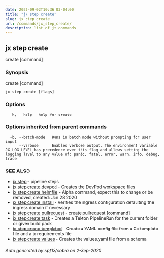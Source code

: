 ```yaml
---
date: 2020-09-02T10:36:03-04:00
title: "jx step create"
slug: jx_step_create
url: /commands/jx_step_create/
description: list of jx commands
---
```

## jx step create

create [command]

### Synopsis

create [command]

```
jx step create [flags]
```

### Options

```
  -h, --help   help for create
```

### Options inherited from parent commands

```
  -b, --batch-mode   Runs in batch mode without prompting for user input
      --verbose      Enables verbose output. The environment variable JX_LOG_LEVEL has precedence over this flag and allows setting the logging level to any value of: panic, fatal, error, warn, info, debug, trace
```

### SEE ALSO

* [jx step](/commands/jx_step/)  - pipeline steps
* [jx step create devpod](/commands/jx_step_create_devpod/)  - Creates the DevPod workspace files
* [jx step create helmfile](/commands/jx_step_create_helmfile/)  - Alpha command, expect this to change or be removed, created: Jan 28 2020
* [jx step create install](/commands/jx_step_create_install/)  - Verifies the ingress configuration defaulting the ingress domain if necessary
* [jx step create pullrequest](/commands/jx_step_create_pullrequest/)  - create pullrequest [command]
* [jx step create task](/commands/jx_step_create_task/)  - Creates a Tekton PipelineRun for the current folder or given build pack
* [jx step create templated](/commands/jx_step_create_templated/)  - Create a YAML config file from a Go template file and a jx requirements file
* [jx step create values](/commands/jx_step_create_values/)  - Creates the values.yaml file from a schema

###### Auto generated by spf13/cobra on 2-Sep-2020
